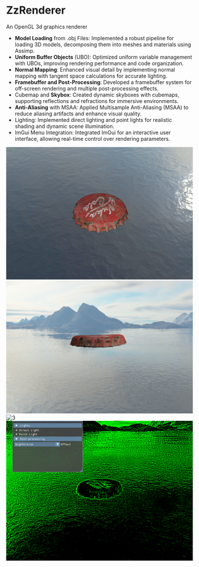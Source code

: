 # ZzRenderer
An OpenGL 3d graphics renderer 

+ **Model Loading** from .obj Files: Implemented a robust pipeline for loading 3D models, decomposing them into meshes and materials using Assimp.
+ **Uniform Buffer Objects** (UBO): Optimized uniform variable management with UBOs, improving rendering performance and code organization.
+ **Normal Mapping**: Enhanced visual detail by implementing normal mapping with tangent space calculations for accurate lighting.
+ **Framebuffer and Post-Processing**: Developed a framebuffer system for off-screen rendering and multiple post-processing effects.
+ Cubemap and **Skybox**: Created dynamic skyboxes with cubemaps, supporting reflections and refractions for immersive environments.
+ **Anti-Aliasing** with MSAA: Applied Multisample Anti-Aliasing (MSAA) to reduce aliasing artifacts and enhance visual quality.
+ Lighting: Implemented direct lighting and point lights for realistic shading and dynamic scene illumination.
+ ImGui Menu Integration: Integrated ImGui for an interactive user interface, allowing real-time control over rendering parameters.

![1](assets/1.png)
![2](assets/2.png)
![3](assets/3.png)
![4](assets/4.png)

